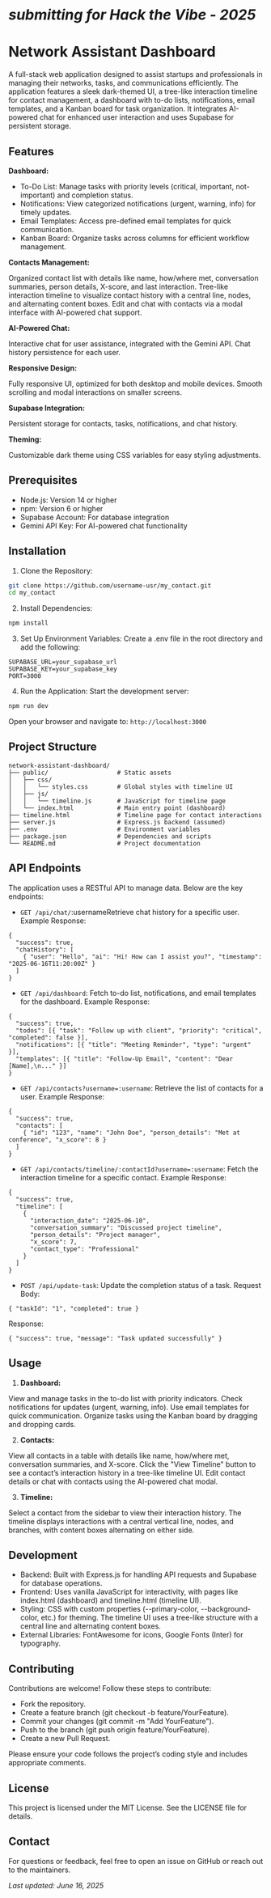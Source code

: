 # *submitting for Hack the Vibe - 2025*
# Network Assistant Dashboard

A full-stack web application designed to assist startups and professionals in managing their networks, tasks, and communications efficiently. The application features a sleek dark-themed UI, a tree-like interaction timeline for contact management, a dashboard with to-do lists, notifications, email templates, and a Kanban board for task organization. It integrates AI-powered chat for enhanced user interaction and uses Supabase for persistent storage.

## Features

**Dashboard:**

- To-Do List: Manage tasks with priority levels (critical, important, not-important) and completion status.
- Notifications: View categorized notifications (urgent, warning, info) for timely updates.
- Email Templates: Access pre-defined email templates for quick communication.
- Kanban Board: Organize tasks across columns for efficient workflow management.


**Contacts Management:**

Organized contact list with details like name, how/where met, conversation summaries, person details, X-score, and last interaction.
Tree-like interaction timeline to visualize contact history with a central line, nodes, and alternating content boxes.
Edit and chat with contacts via a modal interface with AI-powered chat support.


**AI-Powered Chat:**

Interactive chat for user assistance, integrated with the Gemini API.
Chat history persistence for each user.


**Responsive Design:**

Fully responsive UI, optimized for both desktop and mobile devices.
Smooth scrolling and modal interactions on smaller screens.


**Supabase Integration:**

Persistent storage for contacts, tasks, notifications, and chat history.


**Theming:**

Customizable dark theme using CSS variables for easy styling adjustments.


## Prerequisites

- Node.js: Version 14 or higher
- npm: Version 6 or higher
- Supabase Account: For database integration
- Gemini API Key: For AI-powered chat functionality


## Installation

1. Clone the Repository:
```bash
git clone https://github.com/username-usr/my_contact.git
cd my_contact
```

2. Install Dependencies:
```bash 
npm install 
```

3. Set Up Environment Variables: 
Create a .env file in the root directory and add the following:

```Gemini_API_Key=your_api_key_here
SUPABASE_URL=your_supabase_url
SUPABASE_KEY=your_supabase_key
PORT=3000
```

4. Run the Application: 
Start the development server:
```bash 
npm run dev
```

Open your browser and navigate to:
```http://localhost:3000```


## Project Structure
```
network-assistant-dashboard/
├── public/                   # Static assets
│   ├── css/
│   │   └── styles.css        # Global styles with timeline UI
│   ├── js/
│   │   └── timeline.js       # JavaScript for timeline page
│   └── index.html            # Main entry point (dashboard)
├── timeline.html             # Timeline page for contact interactions
├── server.js                 # Express.js backend (assumed)
├── .env                      # Environment variables
├── package.json              # Dependencies and scripts
└── README.md                 # Project documentation
```

## API Endpoints
The application uses a RESTful API to manage data. Below are the key endpoints:

- `GET /api/chat/`:usernameRetrieve chat history for a specific user.
Example Response:

```
{
  "success": true,
  "chatHistory": [
    { "user": "Hello", "ai": "Hi! How can I assist you?", "timestamp": "2025-06-16T11:20:00Z" }
  ]
}
```
- `GET /api/dashboard`: Fetch to-do list, notifications, and email templates for the dashboard.
Example Response:

```
{
  "success": true,
  "todos": [{ "task": "Follow up with client", "priority": "critical", "completed": false }],
  "notifications": [{ "title": "Meeting Reminder", "type": "urgent" }],
  "templates": [{ "title": "Follow-Up Email", "content": "Dear [Name],\n..." }]
}
```

- `GET /api/contacts?username=:username`: Retrieve the list of contacts for a user.
Example Response:

```
{
  "success": true,
  "contacts": [
    { "id": "123", "name": "John Doe", "person_details": "Met at conference", "x_score": 8 }
  ]
}
```

- `GET /api/contacts/timeline/:contactId?username=:username`: Fetch the interaction timeline for a specific contact.
Example Response:

```
{
  "success": true,
  "timeline": [
    {
      "interaction_date": "2025-06-10",
      "conversation_summary": "Discussed project timeline",
      "person_details": "Project manager",
      "x_score": 7,
      "contact_type": "Professional"
    }
  ]
}
```

- `POST /api/update-task`: Update the completion status of a task.
Request Body:
```
{ "taskId": "1", "completed": true }
```
Response:
```
{ "success": true, "message": "Task updated successfully" }
```

## Usage

1. **Dashboard:**

View and manage tasks in the to-do list with priority indicators.
Check notifications for updates (urgent, warning, info).
Use email templates for quick communication.
Organize tasks using the Kanban board by dragging and dropping cards.


2. **Contacts:**

View all contacts in a table with details like name, how/where met, conversation summaries, and X-score.
Click the "View Timeline" button to see a contact’s interaction history in a tree-like timeline UI.
Edit contact details or chat with contacts using the AI-powered chat modal.


3. **Timeline:**

Select a contact from the sidebar to view their interaction history.
The timeline displays interactions with a central vertical line, nodes, and branches, with content boxes alternating on either side.


## Development

- Backend: Built with Express.js for handling API requests and Supabase for database operations.
- Frontend: Uses vanilla JavaScript for interactivity, with pages like index.html (dashboard) and timeline.html (timeline UI).
- Styling: CSS with custom properties (--primary-color, --background-color, etc.) for theming. The timeline UI uses a tree-like structure with a central line and alternating content boxes.
- External Libraries: FontAwesome for icons, Google Fonts (Inter) for typography.


## Contributing

Contributions are welcome! Follow these steps to contribute:

- Fork the repository.
- Create a feature branch (git checkout -b feature/YourFeature).
- Commit your changes (git commit -m "Add YourFeature").
- Push to the branch (git push origin feature/YourFeature).
- Create a new Pull Request.

Please ensure your code follows the project’s coding style and includes appropriate comments.

## License
This project is licensed under the MIT License. See the LICENSE file for details.

## Contact
For questions or feedback, feel free to open an issue on GitHub or reach out to the maintainers.

*Last updated: June 16, 2025*
